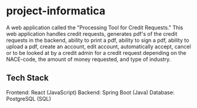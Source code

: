 # project-informatica
A web application called the "Processing Tool for Credit Requests." 
This web application handles credit requests, generates pdf's of the credit requests in the backend, ability to print a pdf, ability to sign a pdf, ability to upload a pdf, create an account, edit account, automatically accept, cancel or to be looked at by a credit admin for a credit request depending on the NACE-code, the amount of money requested, and type of industry.


## Tech Stack
Frontend: React (JavaScript)
Backend: Spring Boot (Java)
Database: PostgreSQL (SQL)
